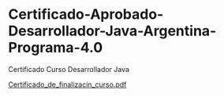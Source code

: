 # Certificado-Aprobado-Desarrollador-Java-Argentina-Programa-4.0
Certificado Curso Desarrollador Java

[Certificado_de_finalizacin_curso.pdf](https://github.com/wenceslaojanda/Certificado-Aprobado-Desarrollador-Java-Argentina-Programa-4.0/files/11593210/Certificado_de_finalizacin_curso.pdf)
